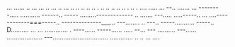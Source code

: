... ...... .. ... ... .. ... .. ... .. .. .. .. .. . .. .. .. .. .. . .. . .... 
..... ...
--.. .......
... --------.....
........... ------.. -----
.........-------------
.. ....... 
---..... .....-----.. 
... ....------------===-----.. 
--------------___... ---........ .. ---.. 
-----........... -----.. D.......... 
... ... ............. . ----...... -----...... ..... --... ---
.......... ---...... 
.................... 
---............................... 
............. 
.. 
.. 
... ....
